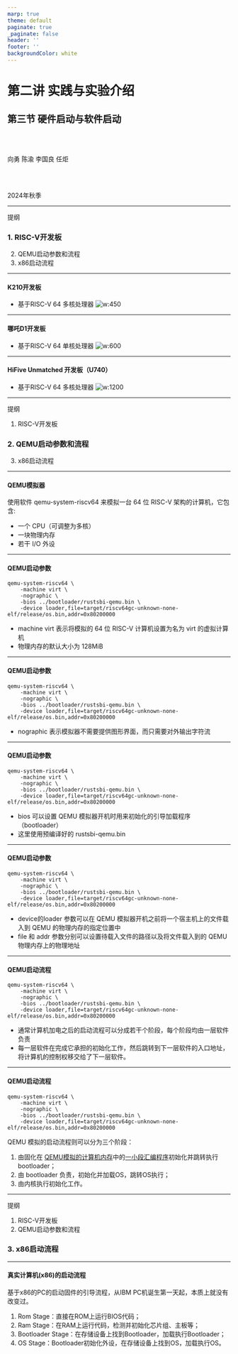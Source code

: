```yaml
---
marp: true
theme: default
paginate: true
_paginate: false
header: ''
footer: ''
backgroundColor: white
---
```


<!-- theme: gaia -->
<!-- _class: lead -->

# 第二讲 实践与实验介绍
## 第三节 硬件启动与软件启动

<br>
<br>

向勇 陈渝 李国良 任炬 

<br>
<br>

2024年秋季

---
提纲

### 1. RISC-V开发板
2. QEMU启动参数和流程
3. x86启动流程

---
#### K210开发板
- 基于RISC-V 64 多核处理器
![w:450](figs/k210.png)

---
#### 哪吒D1开发板
- 基于RISC-V 64 单核处理器
![w:600](figs/d1.png)

---
#### HiFive Unmatched 开发板（U740）
- 基于RISC-V 64 多核处理器
![w:1200](figs/sifive-hardware.png)

---
提纲

1. RISC-V开发板
### 2. QEMU启动参数和流程
3. x86启动流程

---

#### QEMU模拟器

使用软件 qemu-system-riscv64 来模拟一台 64 位 RISC-V 架构的计算机，它包含:
- 一个 CPU（可调整为多核）
- 一块物理内存
- 若干 I/O 外设

---
#### QEMU启动参数
```
qemu-system-riscv64 \
    -machine virt \
    -nographic \
    -bios ../bootloader/rustsbi-qemu.bin \
    -device loader,file=target/riscv64gc-unknown-none-elf/release/os.bin,addr=0x80200000
```
- machine virt 表示将模拟的 64 位 RISC-V 计算机设置为名为 virt 的虚拟计算机
- 物理内存的默认大小为 128MiB 

---
#### QEMU启动参数
```
qemu-system-riscv64 \
    -machine virt \
    -nographic \
    -bios ../bootloader/rustsbi-qemu.bin \
    -device loader,file=target/riscv64gc-unknown-none-elf/release/os.bin,addr=0x80200000
```
- nographic 表示模拟器不需要提供图形界面，而只需要对外输出字符流


---
#### QEMU启动参数
```
qemu-system-riscv64 \
    -machine virt \
    -nographic \
    -bios ../bootloader/rustsbi-qemu.bin \
    -device loader,file=target/riscv64gc-unknown-none-elf/release/os.bin,addr=0x80200000
```
- bios 可以设置 QEMU 模拟器开机时用来初始化的引导加载程序（bootloader）
- 这里使用预编译好的 rustsbi-qemu.bin

---
#### QEMU启动参数
```
qemu-system-riscv64 \
    -machine virt \
    -nographic \
    -bios ../bootloader/rustsbi-qemu.bin \
    -device loader,file=target/riscv64gc-unknown-none-elf/release/os.bin,addr=0x80200000
```
- device的loader 参数可以在 QEMU 模拟器开机之前将一个宿主机上的文件载入到 QEMU 的物理内存的指定位置中
- file 和 addr 参数分别可以设置待载入文件的路径以及将文件载入到的 QEMU 物理内存上的物理地址

---
#### QEMU启动流程

```
qemu-system-riscv64 \
    -machine virt \
    -nographic \
    -bios ../bootloader/rustsbi-qemu.bin \
    -device loader,file=target/riscv64gc-unknown-none-elf/release/os.bin,addr=0x80200000
```
- 通常计算机加电之后的启动流程可以分成若干个阶段，每个阶段均由一层软件负责
- 每一层软件在完成它承担的初始化工作，然后跳转到下一层软件的入口地址，将计算机的控制权移交给了下一层软件。

---
#### QEMU启动流程

```
qemu-system-riscv64 \
    -machine virt \
    -nographic \
    -bios ../bootloader/rustsbi-qemu.bin \
    -device loader,file=target/riscv64gc-unknown-none-elf/release/os.bin,addr=0x80200000
```
QEMU 模拟的启动流程则可以分为三个阶段：
1. 由固化在 [QEMU模拟的计算机内存](https://github.com/LearningOS/qemu/blob/386b2a5767f7642521cd07930c681ec8a6057e60/hw/riscv/virt.c#L59)中的[一小段汇编程序](https://github.com/LearningOS/qemu/blob/386b2a5767f7642521cd07930c681ec8a6057e60/hw/riscv/virt.c#L536)初始化并跳转执行bootloader；
2. 由 bootloader 负责，初始化并加载OS，跳转OS执行；
3. 由内核执行初始化工作。

---
提纲

1. RISC-V开发板
2. QEMU启动参数和流程
### 3. x86启动流程

---
#### 真实计算机(x86)的启动流程
基于x86的PC的启动固件的引导流程，从IBM PC机诞生第一天起，本质上就没有改变过。

1. Rom Stage：直接在ROM上运行BIOS代码；
2. Ram Stage：在RAM上运行代码，检测并初始化芯片组、主板等；
3. Bootloader Stage：在存储设备上找到Bootloader，加载执行Bootloader；
4. OS Stage：Bootloader初始化外设，在存储设备上找到OS，加载执行OS。
